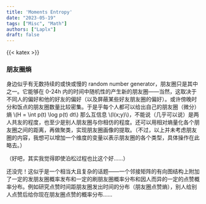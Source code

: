 ```yaml
---
title: 'Moments Entropy'
date: "2023-05-19"
tags: ["Misc", "Math"]
authors: ["Laplx"]
draft: false
---
```

{{< katex >}}
### 朋友圈熵

身边似乎有无数持续的或快或慢的 random number generator，朋友圈只是其中之一。它能够在 0-24h 内的时间中随机性的产生新的朋友圈——当然，这取决于不同人的偏好和他的好友的偏好（以及屏蔽某些好友朋友圈的偏好）。或许傍晚时分和饭点的朋友圈数量比较密集。于是乎每个人都可以给出自己的朋友圈（微分）熵 \\(H = \int p(t) \log p(t) dt\\) 那么互信息 \\(I(x;y)\\)，不能说（几乎可以说）是两人共友的程度，也至少是别人朋友圈与你相仿的程度。还可以用相对熵量化各个朋友圈之间的距离，再做聚类，实现朋友圈画像的提取。（不过，以上并未考虑朋友圈的内容，我想可以增加一个维度的变量以表示朋友圈的各个类型，具体操作在此略去。）

（好吧，其实我觉得即使泊松过程也比这个好……）

还没完！这似乎是一个相当大且复杂的话题——一个邻接矩阵的有向图结构上附加了一定的发朋友圈概率发布和一定的刷朋友圈概率分布和因人而异的一定的点赞概率分布。例如研究点赞时间距朋友圈发出时间的分布（朋友圈点赞熵），别人给别人点赞后给你现在朋友圈点赞的概率分布……